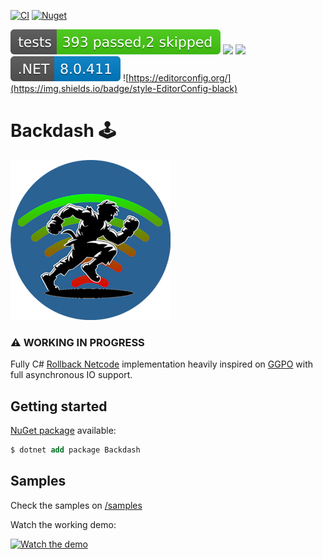 [![CI](https://github.com/lucasteles/Backdash/actions/workflows/ci.yml/badge.svg)](https://github.com/lucasteles/Backdash/actions/workflows/ci.yml)
[![Nuget](https://img.shields.io/nuget/v/Backdash.svg?style=flat)](https://www.nuget.org/packages/Backdash)

![](https://raw.githubusercontent.com/lucasteles/Backdash/badges/test_report_badge.svg)
![](https://raw.githubusercontent.com/lucasteles/Backdash/badges/lines_badge.svg)
![](https://img.shields.io/badge/Lang-C%23-green)
![](https://raw.githubusercontent.com/lucasteles/Backdash/badges/dotnet_version_badge.svg)
![https://editorconfig.org/](https://img.shields.io/badge/style-EditorConfig-black)

# Backdash 🕹️

![](logo.png)

### ⚠️ **WORKING IN PROGRESS**

Fully C# [Rollback Netcode](https://en.wikipedia.org/wiki/Netcode#Rollback) implementation heavily inspired
on [GGPO](https://github.com/pond3r/ggpo) with full asynchronous IO support.

## Getting started

[NuGet package](https://www.nuget.org/packages/Backdash) available:

```ps
$ dotnet add package Backdash
```

## Samples

Check the samples on [/samples](/samples) 

Watch the working demo:

[![Watch the demo](https://img.youtube.com/vi/JYf2MemyJaY/default.jpg)](https://youtu.be/JYf2MemyJaY)


